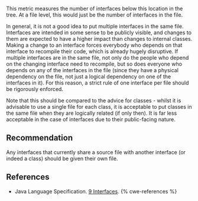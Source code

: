 This metric measures the number of interfaces below this location in the tree. At a file level, this would just be the number of interfaces in the file.

In general, it is not a good idea to put multiple interfaces in the same file. Interfaces are intended in some sense to be publicly visible, and changes to them are expected to have a higher impact than changes to internal classes. Making a change to an interface forces everybody who depends on that interface to recompile their code, which is already hugely disruptive. If multiple interfaces are in the same file, not only do the people who depend on the changing interface need to recompile, but so does everyone who depends on any of the interfaces in the file (since they have a physical dependency on the file, not just a logical dependency on one of the interfaces in it). For this reason, a strict rule of one interface per file should be rigorously enforced.

Note that this should be compared to the advice for classes - whilst it is advisable to use a single file for each class, it is acceptable to put classes in the same file when they are logically related (if only then). It is far less acceptable in the case of interfaces due to their public-facing nature.


## Recommendation
Any interfaces that currently share a source file with another interface (or indeed a class) should be given their own file.


## References
* Java Language Specification. [9 Interfaces](https://docs.oracle.com/javase/specs/jls/se11/html/jls-9.html).
{% cwe-references %}
